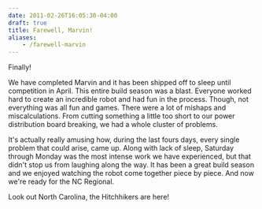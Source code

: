 ```yaml
---
date: 2011-02-26T16:05:30-04:00
draft: true
title: Farewell, Marvin!
aliases:
    - /farewell-marvin
---
```


Finally!

We have completed Marvin and it has been shipped off to sleep until competition
in April. This entire build season was a blast. Everyone worked hard to create
an incredible robot and had fun in the process. Though, not everything was all
fun and games. There were a lot of mishaps and miscalculations. From cutting
something a little too short to our power distribution board breaking, we had a
whole cluster of problems.

It's actually really amusing how, during the last fours days, every single
problem that could arise, came up. Along with lack of sleep, Saturday through
Monday was the most intense work we have experienced, but that didn't stop us
from laughing along the way. It has been a great build season and we enjoyed
watching the robot come together piece by piece. And now we're ready for the
NC Regional.

Look out North Carolina, the Hitchhikers are here!
